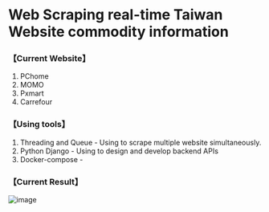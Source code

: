 # Web Scraping real-time Taiwan Website commodity information
### 【Current Website】
1. PChome
2. MOMO
3. Pxmart
4. Carrefour


### 【Using tools】
1. Threading and Queue - Using to scrape multiple website simultaneously.
2. Python Django - Using to design and develop backend APIs
3. Docker-compose - 


### 【Current Result】
![image](https://github.com/JarvisLu1029/my_project2/assets/115854341/2dc6ed49-3bb0-41eb-a68f-0f1d41236fa4)
